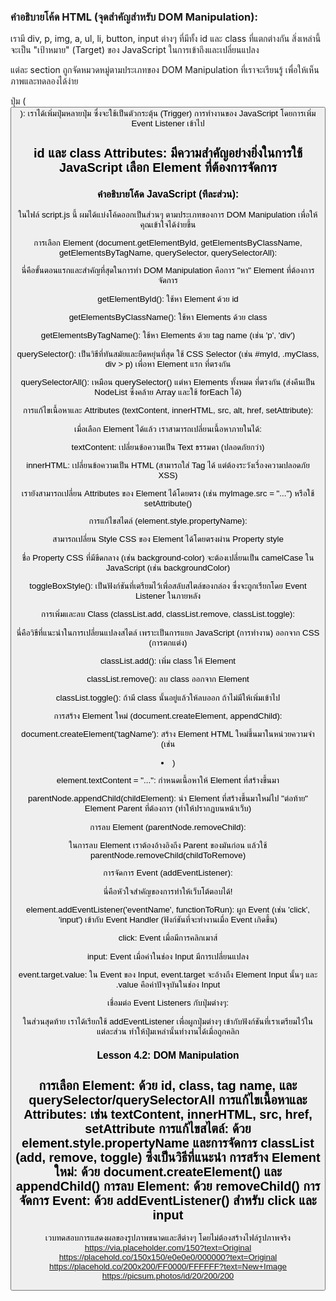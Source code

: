 ### คำอธิบายโค้ด HTML (จุดสำคัญสำหรับ DOM Manipulation):

เรามี div, p, img, a, ul, li, button, input ต่างๆ ที่มีทั้ง id และ class ที่แตกต่างกัน สิ่งเหล่านี้จะเป็น "เป้าหมาย" (Target) ของ JavaScript ในการเข้าถึงและเปลี่ยนแปลง

แต่ละ section ถูกจัดหมวดหมู่ตามประเภทของ DOM Manipulation ที่เราจะเรียนรู้ เพื่อให้เห็นภาพและทดลองได้ง่าย

ปุ่ม (<button>): เราได้เพิ่มปุ่มหลายปุ่ม ซึ่งจะใช้เป็นตัวกระตุ้น (Trigger) การทำงานของ JavaScript โดยการเพิ่ม Event Listener เข้าไป

id และ class Attributes: มีความสำคัญอย่างยิ่งในการใช้ JavaScript เลือก Element ที่ต้องการจัดการ
------

### คำอธิบายโค้ด JavaScript (ทีละส่วน):

ในไฟล์ script.js นี้ ผมได้แบ่งโค้ดออกเป็นส่วนๆ ตามประเภทของการ DOM Manipulation เพื่อให้คุณเข้าใจได้ง่ายขึ้น

การเลือก Element (document.getElementById, getElementsByClassName, getElementsByTagName, querySelector, querySelectorAll):

นี่คือขั้นตอนแรกและสำคัญที่สุดในการทำ DOM Manipulation คือการ "หา" Element ที่ต้องการจัดการ

getElementById(): ใช้หา Element ด้วย id

getElementsByClassName(): ใช้หา Elements ด้วย class

getElementsByTagName(): ใช้หา Elements ด้วย tag name (เช่น 'p', 'div')

querySelector(): เป็นวิธีที่ทันสมัยและยืดหยุ่นที่สุด ใช้ CSS Selector (เช่น #myId, .myClass, div > p) เพื่อหา Element แรก ที่ตรงกัน

querySelectorAll(): เหมือน querySelector() แต่หา Elements ทั้งหมด ที่ตรงกัน (ส่งคืนเป็น NodeList ซึ่งคล้าย Array และใช้ forEach ได้)

การแก้ไขเนื้อหาและ Attributes (textContent, innerHTML, src, alt, href, setAttribute):

เมื่อเลือก Element ได้แล้ว เราสามารถเปลี่ยนเนื้อหาภายในได้:

textContent: เปลี่ยนข้อความเป็น Text ธรรมดา (ปลอดภัยกว่า)

innerHTML: เปลี่ยนข้อความเป็น HTML (สามารถใส่ Tag ได้ แต่ต้องระวังเรื่องความปลอดภัย XSS)

เรายังสามารถเปลี่ยน Attributes ของ Element ได้โดยตรง (เช่น myImage.src = "...") หรือใช้ setAttribute()

การแก้ไขสไตล์ (element.style.propertyName):

สามารถเปลี่ยน Style CSS ของ Element ได้โดยตรงผ่าน Property style

ชื่อ Property CSS ที่มีขีดกลาง (เช่น background-color) จะต้องเปลี่ยนเป็น camelCase ใน JavaScript (เช่น backgroundColor)

toggleBoxStyle(): เป็นฟังก์ชันที่เตรียมไว้เพื่อสลับสไตล์ของกล่อง ซึ่งจะถูกเรียกโดย Event Listener ในภายหลัง

การเพิ่มและลบ Class (classList.add, classList.remove, classList.toggle):

นี่คือวิธีที่แนะนำในการเปลี่ยนแปลงสไตล์ เพราะเป็นการแยก JavaScript (การทำงาน) ออกจาก CSS (การตกแต่ง)

classList.add(): เพิ่ม class ให้ Element

classList.remove(): ลบ class ออกจาก Element

classList.toggle(): ถ้ามี class นั้นอยู่แล้วให้ลบออก ถ้าไม่มีให้เพิ่มเข้าไป

การสร้าง Element ใหม่ (document.createElement, appendChild):

document.createElement('tagName'): สร้าง Element HTML ใหม่ขึ้นมาในหน่วยความจำ (เช่น <li>)

element.textContent = "...": กำหนดเนื้อหาให้ Element ที่สร้างขึ้นมา

parentNode.appendChild(childElement): นำ Element ที่สร้างขึ้นมาใหม่ไป "ต่อท้าย" Element Parent ที่ต้องการ (ทำให้ปรากฏบนหน้าเว็บ)

การลบ Element (parentNode.removeChild):

ในการลบ Element เราต้องอ้างอิงถึง Parent ของมันก่อน แล้วใช้ parentNode.removeChild(childToRemove)

การจัดการ Event (addEventListener):

นี่คือหัวใจสำคัญของการทำให้เว็บโต้ตอบได้!

element.addEventListener('eventName', functionToRun): ผูก Event (เช่น 'click', 'input') เข้ากับ Event Handler (ฟังก์ชันที่จะทำงานเมื่อ Event เกิดขึ้น)

click: Event เมื่อมีการคลิกเมาส์

input: Event เมื่อค่าในช่อง Input มีการเปลี่ยนแปลง

event.target.value: ใน Event ของ Input, event.target จะอ้างถึง Element Input นั้นๆ และ .value คือค่าปัจจุบันในช่อง Input

เชื่อมต่อ Event Listeners กับปุ่มต่างๆ:

ในส่วนสุดท้าย เราได้เรียกใช้ addEventListener เพื่อผูกปุ่มต่างๆ เข้ากับฟังก์ชันที่เราเตรียมไว้ในแต่ละส่วน ทำให้ปุ่มเหล่านั้นทำงานได้เมื่อถูกคลิก


### Lesson 4.2: DOM Manipulation 
การเลือก Element: ด้วย id, class, tag name, และ querySelector/querySelectorAll
การแก้ไขเนื้อหาและ Attributes: เช่น textContent, innerHTML, src, href, setAttribute
การแก้ไขสไตล์: ด้วย element.style.propertyName และการจัดการ classList (add, remove, toggle) ซึ่งเป็นวิธีที่แนะนำ
การสร้าง Element ใหม่: ด้วย document.createElement() และ appendChild()
การลบ Element: ด้วย removeChild()
การจัดการ Event: ด้วย addEventListener() สำหรับ click และ input
------
เวบทดสอบการแสดงผลของรูปภาพขนาดและสีต่างๆ โดยไม่ต้องสร้างไฟล์รูปภาพจริง
https://via.placeholder.com/150?text=Original
https://placehold.co/150x150/e0e0e0/000000?text=Original
https://placehold.co/200x200/FF0000/FFFFFF?text=New+Image
https://picsum.photos/id/20/200/200
